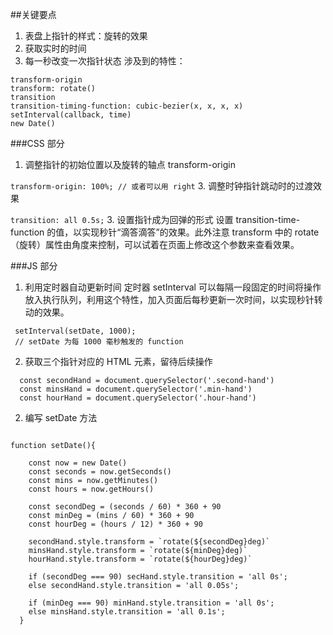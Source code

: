##关键要点

1. 表盘上指针的样式：旋转的效果
2. 获取实时的时间
3. 每一秒改变一次指针状态
涉及到的特性：
```
transform-origin
transform: rotate()
transition
transition-timing-function: cubic-bezier(x, x, x, x)
setInterval(callback, time)
new Date()
```


###CSS 部分
1. 调整指针的初始位置以及旋转的轴点 transform-origin

```transform-origin: 100%; // 或者可以用 right```
3. 调整时钟指针跳动时的过渡效果

```transition: all 0.5s;```
3. 设置指针成为回弹的形式 设置 transition-time-function 的值，以实现秒针“滴答滴答”的效果。此外注意 transform 中的 rotate （旋转）属性由角度来控制，可以试着在页面上修改这个参数来查看效果。


###JS 部分

1. 利用定时器自动更新时间 定时器 setInterval 可以每隔一段固定的时间将操作放入执行队列，利用这个特性，加入页面后每秒更新一次时间，以实现秒针转动的效果。
```
 setInterval(setDate, 1000);
 // setDate 为每 1000 毫秒触发的 function
 ```
2. 获取三个指针对应的 HTML 元素，留待后续操作
```
  const secondHand = document.querySelector('.second-hand')
  const minsHand = document.querySelector('.min-hand')
  const hourHand = document.querySelector('.hour-hand')
```
2. 编写 setDate 方法

```

function setDate(){

    const now = new Date()
    const seconds = now.getSeconds()
    const mins = now.getMinutes()
    const hours = now.getHours()

    const secondDeg = (seconds / 60) * 360 + 90
    const minDeg = (mins / 60) * 360 + 90
    const hourDeg = (hours / 12) * 360 + 90
    
    secondHand.style.transform = `rotate(${secondDeg}deg)`
    minsHand.style.transform = `rotate(${minDeg}deg)`
    hourHand.style.transform = `rotate(${hourDeg}deg)`
    
    if (secondDeg === 90) secHand.style.transition = 'all 0s';
    else secondHand.style.transition = 'all 0.05s';

    if (minDeg === 90) minHand.style.transition = 'all 0s';
    else minsHand.style.transition = 'all 0.1s';
  }
```